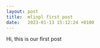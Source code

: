 ```yaml
---
layout: post
title:  mlinpl first post
date:   2023-01-13 15:12:24 +0100
---
```

Hi,
this is our first post
